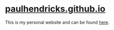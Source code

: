 # [paulhendricks.github.io](https://github.com/paulhendricks/paulhendricks.github.io)

This is my personal website and can be found [here](http://paulhendricks.io/).